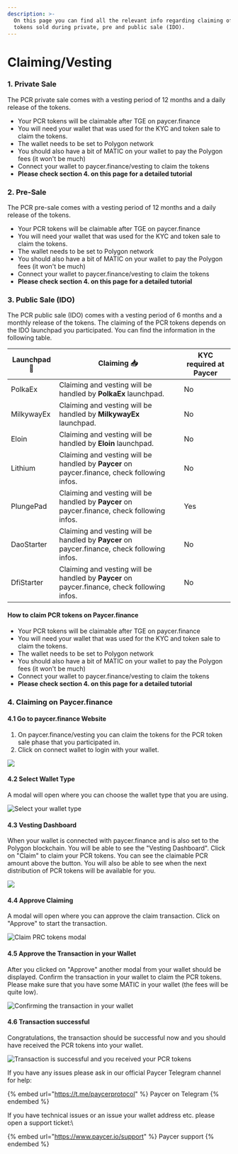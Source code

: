 ```yaml
---
description: >-
  On this page you can find all the relevant info regarding claiming of PCR
  tokens sold during private, pre and public sale (IDO).
---
```


# Claiming/Vesting

### 1. Private Sale&#x20;

The PCR private sale comes with a vesting period of 12 months and a daily release of the tokens.

* Your PCR tokens will be claimable after TGE on paycer.finance
* You will need your wallet that was used for the KYC and token sale to claim the tokens.
* The wallet needs to be set to Polygon network
* You should also have a bit of MATIC on your wallet to pay the Polygon fees (it won't be much)
* Connect your wallet to paycer.finance/vesting to claim the tokens
* **Please check section 4. on this page for a detailed tutorial**

### 2. Pre-Sale

The PCR pre-sale comes with a vesting period of 12 months and a daily release of the tokens.

* Your PCR tokens will be claimable after TGE on paycer.finance
* You will need your wallet that was used for the KYC and token sale to claim the tokens.
* The wallet needs to be set to Polygon network
* You should also have a bit of MATIC on your wallet to pay the Polygon fees (it won't be much)
* Connect your wallet to paycer.finance/vesting to claim the tokens
* **Please check section 4. on this page for a detailed tutorial**

### 3. Public Sale (IDO)

The PCR public sale (IDO) comes with a vesting period of 6 months and a monthly release of the tokens. The claiming of the PCR tokens depends on the IDO launchpad you participated. You can find the information in the following table.

| Launchpad 🚀 | Claiming 📥                                                                                  | KYC required at Paycer |
| ------------ | -------------------------------------------------------------------------------------------- | ---------------------- |
| PolkaEx      | Claiming and vesting will be handled by **PolkaEx** launchpad.                               | No                     |
| MilkywayEx   | Claiming and vesting will be handled by **MilkywayEx** launchpad.                            | No                     |
| Eloin        | Claiming and vesting will be handled by **Eloin** launchpad.                                 | No                     |
| Lithium      | Claiming and vesting will be handled by **Paycer** on paycer.finance, check following infos. | No                     |
| PlungePad    | Claiming and vesting will be handled by **Paycer** on paycer.finance, check following infos. | Yes                    |
| DaoStarter   | Claiming and vesting will be handled by **Paycer** on paycer.finance, check following infos. | No                     |
| DfiStarter   | Claiming and vesting will be handled by **Paycer** on paycer.finance, check following infos. | No                     |

#### How to claim PCR tokens on Paycer.finance

* Your PCR tokens will be claimable after TGE on paycer.finance
* You will need your wallet that was used for the KYC and token sale to claim the tokens.
* The wallet needs to be set to Polygon network
* You should also have a bit of MATIC on your wallet to pay the Polygon fees (it won't be much)
* Connect your wallet to paycer.finance/vesting to claim the tokens
* **Please check section 4. on this page for a detailed tutorial**



### 4. Claiming on Paycer.finance

#### 4.1 Go to paycer.finance Website

1. On paycer.finance/vesting you can claim the tokens for the PCR token sale phase that you participated in.
2. Click on connect wallet to login with your wallet.

![](<../.gitbook/assets/paycer finance connect wallet.png>)

#### 4.2 Select Wallet Type

A modal will open where you can choose the wallet type that you are using.

![Select your wallet type](<../.gitbook/assets/Connect wallet 2.png>)

#### 4.3 Vesting Dashboard

When your wallet is connected with paycer.finance and is also set to the Polygon blockchain. You will be able to see the "Vesting Dashboard". Click on "Claim" to claim your PCR tokens. You can see the claimable PCR amount above the button. You will also be able to see when the next distribution of PCR tokens will be available for you.

![](<../.gitbook/assets/paycer vesting dashboard.png>)

#### 4.4 Approve Claiming

A modal will open where you can approve the claim transaction. Click on "Approve" to start the transaction.

![Claim PRC tokens modal](<../.gitbook/assets/approve claim 4.png>)

#### 4.5 Approve the Transaction in your Wallet

After you clicked on "Approve" another modal from your wallet should be displayed. Confirm the transaction in your wallet to claim the PCR tokens. Please make sure that you have some MATIC in your wallet (the fees will be quite low).

![Confirming the transaction in your wallet](<../.gitbook/assets/approve in wallet 5.png>)

#### 4.6 Transaction successful

Congratulations, the transaction should be successful now and you should have received the PCR tokens into your wallet.

![Transaction is successful and you received your PCR tokens](<../.gitbook/assets/claiming successful 6.png>)



If you have any issues please ask in our official Paycer Telegram channel for help:

{% embed url="https://t.me/paycerprotocol" %}
Paycer on Telegram
{% endembed %}



If you have technical issues or an issue your wallet address etc. please open a support ticket:\


{% embed url="https://www.paycer.io/support" %}
Paycer support
{% endembed %}
